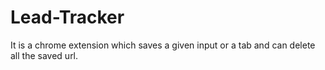 # Lead-Tracker

It is a chrome extension which saves a given input or a tab and can delete all the saved url.
